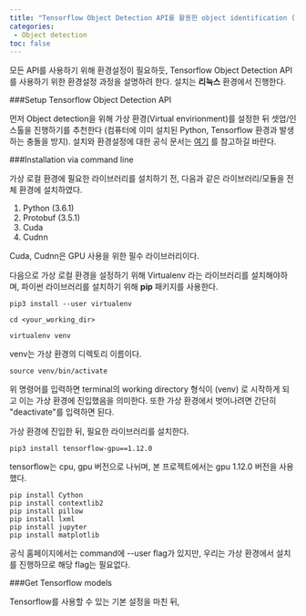 ```yaml
---
title: "Tensorflow Object Detection API를 활용한 object identification (1)"
categories:
 - Object detection
toc: false
---
```


모든 API를 사용하기 위해 환경설정이 필요하듯, Tensorflow Object Detection API를 사용하기 위한 환경설정 과정을 설명하려 한다. 설치는 **리눅스** 환경에서 진행한다.

###Setup Tensorflow Object Detection API

먼저 Object detection을 위해 가상 환경(Virtual envirionment)를 설정한 뒤 셋업/인스톨을 진행하기를 추천한다 (컴퓨터에 이미 설치된 Python, Tensorflow 환경과 발생하는 충돌을 방지). 설치와 환경설정에 대한 공식 문서는 [여기](https://github.com/tensorflow/models/blob/master/research/object_detection/g3doc/installation.md) 를 참고하길 바란다.

###Installation via command line

가상 로컬 환경에 필요한 라이브러리를 설치하기 전, 다음과 같은 라이브러리/모듈을 전체 환경에 설치하였다.

1. Python (3.6.1)
2. Protobuf (3.5.1)
3. Cuda
4. Cudnn

Cuda, Cudnn은 GPU 사용을 위한 필수 라이브러리이다.

다음으로 가상 로컬 환경을 설정하기 위해 Virtualenv 라는 라이브러리를 설치해야하며, 파이썬 라이브러리를 설치하기 위해 **pip** 패키지를 사용한다.

```
pip3 install --user virtualenv
```

```
cd <your_working_dir>
```

```
virtualenv venv
```

venv는 가상 환경의 디렉토리 이름이다.

```
source venv/bin/activate
```

위 명령어를 입력하면 terminal의 working directory 형식이 (venv) 로 시작하게 되고 이는 가상 환경에 진입했음을 의미한다. 또한 가상 환경에서 벗어나려면 간단히 "deactivate"를 입력하면 된다.

가상 환경에 진입한 뒤, 필요한 라이브러리를 설치한다.

```
pip3 install tensorflow-gpu==1.12.0
```

tensorflow는 cpu, gpu 버전으로 나뉘며, 본 프로젝트에서는 gpu 1.12.0 버전을 사용했다.

```
pip install Cython
pip install contextlib2
pip install pillow
pip install lxml
pip install jupyter
pip install matplotlib
```

공식 홈페이지에서는 command에 --user flag가 있지만, 우리는 가상 환경에서 설치를 진행하므로 해당 flag는 필요없다.

###Get Tensorflow models

Tensorflow를 사용할 수 있는 기본 설정을 마친 뒤, 

